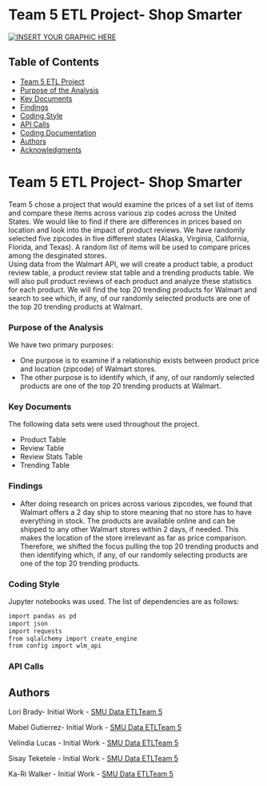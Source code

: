 # Team 5 ETL Project- Shop Smarter
[![INSERT YOUR GRAPHIC HERE](https://www.bkacontent.com/wp-content/uploads/2017/10/walmart-cart.jpg)]()


<!-- TABLE OF CONTENTS -->
## Table of Contents

* [Team 5 ETL Project](#team-5-ETL-project)
* [Purpose of the Analysis](#purpose-of-the-analysis)
* [Key Documents](#key-documents)
* [Findings](#findings)
* [Coding Style](#coding-style)
* [API Calls](#api-calls)
* [Coding Documentation](#coding-documentation)
* [Authors](#authors)
* [Acknowledgments](#acknowledgments)

# Team 5 ETL Project- Shop Smarter

Team 5 chose a project that would examine the prices of a set list of items and compare these items across various zip codes across
the United States.  We would like to find if there are differences in prices based on location and look into the impact of product reviews. We have randomly selected five zipcodes in five different states (Alaska, Virginia, California, Florida, and Texas).  A random list of items will be used to compare prices among the desginated stores.  
Using data from the Walmart API, we will create a product table, a product review table, a product review stat table and a trending products table.  We will also pull product reviews of each product and analyze these statistics for each product.  We will find the top 20 trending products for Walmart and search to see which, if any, of our randomly selected products are one of the top 20 trending products at Walmart.  

### Purpose of the Analysis

We have two primary purposes:

* One purpose is to examine if a relationship exists between product price and location (zipcode) of Walmart stores. 
* The other purpose is to identify which, if any, of our randomly selected products are one of the top 20 trending products at Walmart. 


### Key Documents

The following data sets were used throughout the project.

* Product Table
* Review Table
* Review Stats Table
* Trending Table


### Findings

* After doing research on prices across various zipcodes, we found that Walmart offers a 2 day ship to store meaning that no store has to have everything in stock.  The products are available online and can be shipped to any other Walmart stores within 2 days, if needed.  This makes the location of the store irrelevant as far as price comparison.  Therefore, we shifted the focus pulling the top 20 trending products and then identifying which, if any, of our randomly selecting products are one of the top 20 trending products.


### Coding Style

Jupyter notebooks was used. The list of dependencies are as follows:

```sh
import pandas as pd
import json
import requests
from sqlalchemy import create_engine
from config import wlm_api
```

### API Calls

<!-- [City of los Angeles](https://data.lacity.org/resource/8yfh-4gug.json)-->


## Authors


Lori Brady- Initial Work - [SMU Data ETLTeam 5](https://github.com/loribeth18)

Mabel Gutierrez- Initial Work - [SMU Data ETLTeam 5](https://github.com/mabel912)

Velindia Lucas - Initial Work - [SMU Data ETLTeam 5](https://github.com/chele0630)

Sisay Teketele - Initial Work - [SMU Data ETLTeam 5](https://github.com/sisayyt)

Ka-Ri Walker - Initial Work - [SMU Data ETLTeam 5](https://github.com/ButtonWalker)
